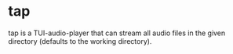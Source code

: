 # tap
tap is a TUI-audio-player that can stream all audio files in the given directory (defaults to the working directory).
